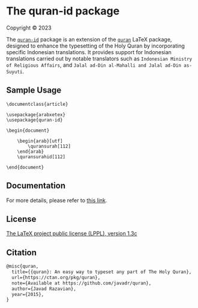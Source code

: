 # The quran-id package
Copyright © 2023

The [`quran-id`](https://ctan.org/pkg/quran-id) package is an extension of the [`quran`](https://ctan.org/pkg/quran) LaTeX package, designed to enhance the typesetting of the Holy Quran by incorporating specific Indonesian translations. It provides support for Indonesian translations carried out by notable translators such as `Indonesian Ministry of Religious Affairs`,  and `Jalal ad-Din al-Mahalli and Jalal ad-Din as-Suyuti`.

## Sample Usage

```
\documentclass{article}

\usepackage{arabxetex}
\usepackage{quran-id}

\begin{document}

    \begin{arab}[utf]
        \quransurah[112]
    \end{arab}
    \quransurahid[112]

\end{document}
```

## Documentation
For more details, please refer to [this link](http://mirrors.ctan.org/macros/xetex/latex/quran-id/doc/quran-id-doc.pdf).


## License

[The LaTeX project public license (LPPL), version 1.3c](https://www.latex-project.org/lppl/lppl-1-3c/)

## Citation

```tex
@misc{quran,
  title={{quran}: An easy way to typeset any part of The Holy Quran},
  url={https://ctan.org/pkg/quran},
  note={Available at https://github.com/javadr/quran},
  author={Javad Razavian},
  year={2015},
}
```
